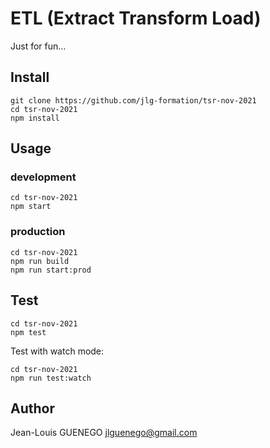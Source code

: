 # ETL (Extract Transform Load)

Just for fun...

## Install

```
git clone https://github.com/jlg-formation/tsr-nov-2021
cd tsr-nov-2021
npm install
```

## Usage

### development

```
cd tsr-nov-2021
npm start
```

### production

```
cd tsr-nov-2021
npm run build
npm run start:prod
```

## Test

```
cd tsr-nov-2021
npm test
```

Test with watch mode:

```
cd tsr-nov-2021
npm run test:watch
```

## Author

Jean-Louis GUENEGO <jlguenego@gmail.com>
